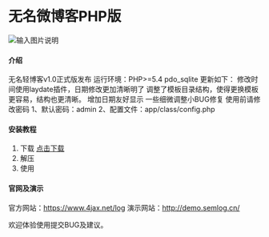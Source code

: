 # 无名微博客PHP版

![输入图片说明](https://images.gitee.com/uploads/images/2019/0420/105840_37417125_2191229.jpeg "截图.jpg")

#### 介绍
无名轻博客v1.0正式版发布
运行环境：PHP>=5.4 pdo_sqlite
更新如下：
修改时间使用laydate插件，日期修改更加清晰明了
调整了模板目录结构，使得更换模板更容易，结构也更清晰。
增加日期友好显示
一些细微调整小BUG修复
使用前请修改密码
1、默认密码：admin
2、配置文件：app/class/config.php



#### 安装教程

1. 下载 [点击下载](https://gitee.com/daimaguo/wmphp/blob/master/%E6%97%A0%E5%90%8D%E8%BD%BB%E5%8D%9A%E5%AE%A2v1.0.zip)
2. 解压
3. 使用

#### 官网及演示

官方网站：https://www.4jax.net/log
演示网站：http://demo.semlog.cn/

欢迎体验使用提交BUG及建议。